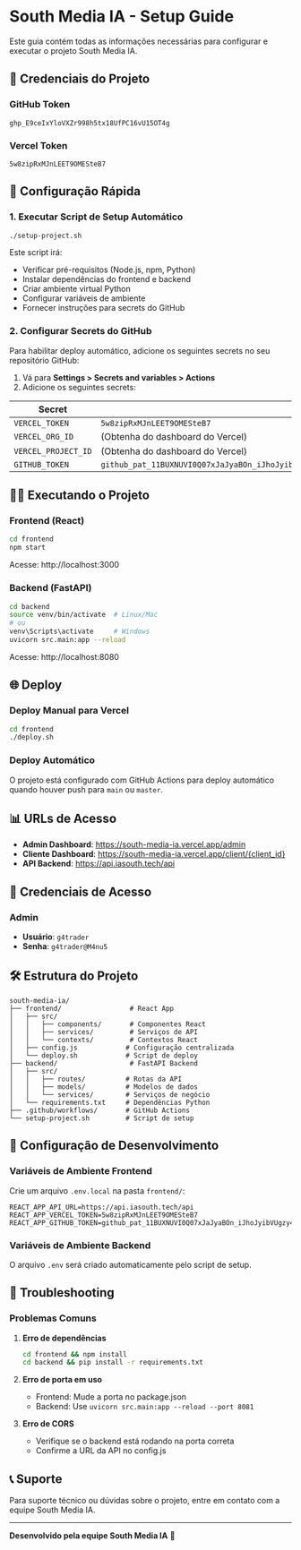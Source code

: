 # South Media IA - Setup Guide

Este guia contém todas as informações necessárias para configurar e executar o projeto South Media IA.

## 🔑 Credenciais do Projeto

### GitHub Token
```
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
```

### Vercel Token
```
5w8zipRxMJnLEET9OMESteB7
```

## 🚀 Configuração Rápida

### 1. Executar Script de Setup Automático
```bash
./setup-project.sh
```

Este script irá:
- Verificar pré-requisitos (Node.js, npm, Python)
- Instalar dependências do frontend e backend
- Criar ambiente virtual Python
- Configurar variáveis de ambiente
- Fornecer instruções para secrets do GitHub

### 2. Configurar Secrets do GitHub

Para habilitar deploy automático, adicione os seguintes secrets no seu repositório GitHub:

1. Vá para **Settings > Secrets and variables > Actions**
2. Adicione os seguintes secrets:

| Secret | Valor |
|--------|-------|
| `VERCEL_TOKEN` | `5w8zipRxMJnLEET9OMESteB7` |
| `VERCEL_ORG_ID` | (Obtenha do dashboard do Vercel) |
| `VERCEL_PROJECT_ID` | (Obtenha do dashboard do Vercel) |
| `GITHUB_TOKEN` | `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` |

## 🏃‍♂️ Executando o Projeto

### Frontend (React)
```bash
cd frontend
npm start
```
Acesse: http://localhost:3000

### Backend (FastAPI)
```bash
cd backend
source venv/bin/activate  # Linux/Mac
# ou
venv\Scripts\activate     # Windows
uvicorn src.main:app --reload
```
Acesse: http://localhost:8080

## 🌐 Deploy

### Deploy Manual para Vercel
```bash
cd frontend
./deploy.sh
```

### Deploy Automático
O projeto está configurado com GitHub Actions para deploy automático quando houver push para `main` ou `master`.

## 📊 URLs de Acesso

- **Admin Dashboard**: https://south-media-ia.vercel.app/admin
- **Cliente Dashboard**: https://south-media-ia.vercel.app/client/{client_id}
- **API Backend**: https://api.iasouth.tech/api

## 🔐 Credenciais de Acesso

### Admin
- **Usuário**: `g4trader`
- **Senha**: `g4trader@M4nu5`

## 🛠️ Estrutura do Projeto

```
south-media-ia/
├── frontend/                 # React App
│   ├── src/
│   │   ├── components/       # Componentes React
│   │   ├── services/         # Serviços de API
│   │   └── contexts/         # Contextos React
│   ├── config.js            # Configuração centralizada
│   └── deploy.sh            # Script de deploy
├── backend/                  # FastAPI Backend
│   ├── src/
│   │   ├── routes/          # Rotas da API
│   │   ├── models/          # Modelos de dados
│   │   └── services/        # Serviços de negócio
│   └── requirements.txt     # Dependências Python
├── .github/workflows/       # GitHub Actions
└── setup-project.sh         # Script de setup
```

## 🔧 Configuração de Desenvolvimento

### Variáveis de Ambiente Frontend
Crie um arquivo `.env.local` na pasta `frontend/`:

```env
REACT_APP_API_URL=https://api.iasouth.tech/api
REACT_APP_VERCEL_TOKEN=5w8zipRxMJnLEET9OMESteB7
REACT_APP_GITHUB_TOKEN=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
```

### Variáveis de Ambiente Backend
O arquivo `.env` será criado automaticamente pelo script de setup.

## 🐛 Troubleshooting

### Problemas Comuns

1. **Erro de dependências**
   ```bash
   cd frontend && npm install
   cd backend && pip install -r requirements.txt
   ```

2. **Erro de porta em uso**
   - Frontend: Mude a porta no package.json
   - Backend: Use `uvicorn src.main:app --reload --port 8081`

3. **Erro de CORS**
   - Verifique se o backend está rodando na porta correta
   - Confirme a URL da API no config.js

## 📞 Suporte

Para suporte técnico ou dúvidas sobre o projeto, entre em contato com a equipe South Media IA.

---

**Desenvolvido pela equipe South Media IA** 🚀
